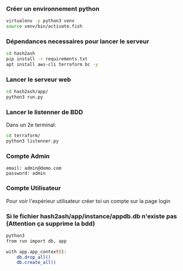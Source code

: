 ### Créer un environnement python
```bash
virtualenv -p python3 venv
source venv/bin/activate.fish
```

### Dépendances necessaires pour lancer le serveur

```bash
cd hash2ash
pip install -r requirements.txt
apt install aws-cli terraform bc -y
```
### Lancer le serveur web
```bash
cd hash2ash/app/
python3 run.py
```
### Lancer le listenner de BDD
Dans un 2e terminal:
```bash
cd terraform/
python3 listenner.py
```
### Compte Admin
```
email: admin@demo.com
password: admin
```
### Compte Utilisateur

Pour voir l'expérieur utilisateur créer toi un compte sur la page login


### Si le fichier  hash2ash/app/instance/appdb.db n'existe pas (Attention ça supprime la bdd)
```bash
python3
from run import db, app

with app.app_context():
    db.drop_all()
    db.create_all()
```


